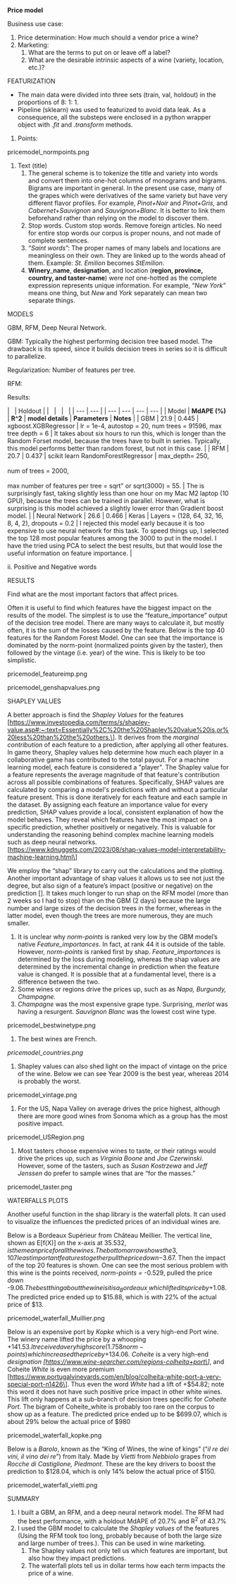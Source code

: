 **Price model**

Business use case:

1. Price determination: How much should a vendor price a wine?
2. Marketing:
    1. What are the terms to put on or leave off a label?
    2. What are the desirable intrinsic aspects of a wine (variety, location, etc.)?

FEATURIZATION

- The main data were divided into three sets (train, val, holdout) in the proportions of 8: 1: 1.
- Pipeline (sklearn) was used to featurized to avoid data leak. As a consequence, all the substeps were enclosed in a python wrapper object with _.fit_ and _.transform_ methods.

1. Points:

pricemodel_normpoints.png

1. Text (title)
    1. The general scheme is to tokenize the title and variety into words and convert them into one-hot columns of monograms and bigrams. Bigrams are important in general. In the present use case, many of the grapes which were derivatives of the same variety but have very different flavor profiles. For example, _Pinot+Noir_ and _Pinot+Gris,_ and _Cabernet+Sauvignon_ and _Sauvignon+Blanc_. It is better to link them beforehand rather than relying on the model to discover them.
    2. Stop words. Custom stop words. Remove foreign articles. No need for entire stop words our corpus is proper nouns, and not made of complete sentences.
    3. “_Saint words_”: The proper names of many labels and locations are meaningless on their own. They are linked up to the words ahead of them. Example: _St. Emilion_ becomes _StEmilion_.
    4. **Winery**_**name**, **designation**, and location (**region, province, country, and taster-name**) were _not_ one-hotted as the complete expression represents unique information. For example, “_New York”_ means one thing, but _New_ and _York_ separately can mean two separate things.

MODELS

GBM, RFM, Deep Neural Network.

GBM: Typically the highest performing decision tree based model. The drawback is its speed, since it builds decision trees in series so it is difficult to parallelize.

Regularization: Number of features per tree.

RFM:

Results:

| &nbsp; | Holdout |     | &nbsp; | &nbsp; | &nbsp; |
| --- | --- |     | --- | --- | --- | --- |
| Model | **MdAPE (%)** | **R^2** | **model details** | **Parameters** | **Notes** |
| GBM | 21.9 | 0.445 | xgboost.XGBRegressor | lr = 1e-4, autostop = 20, num trees = 91596, max tree depth = 6 | It takes about six hours to run this, which is longer than the Random Forset model, because the trees have to built in series. Typically, this model performs better than random forest, but not in this case. |
| RFM | 20.7 | 0.437 | scikit learn RandomForestRegressor | max_depth= 250,<br><br>num of trees = 2000,<br><br>max number of features per tree = sqrt" or sqrt(3000) = 55. | The is surprisingly fast, taking slightly less than one hour on my Mac M2 laptop (10 GPU), because the trees can be trained in parallel. However, what is surprising is this model achieved a slightly lower error than Gradient boost model. |
| Neural Network | 26.6 | 0.466 | Keras | Layers = (128, 64, 32, 16, 8, 4, 2), dropouts = 0.2 | I rejected this model early because it is too expensive to use neural network for this task. To speed things up, I selected the top 128 most popular features among the 3000 to put in the model. I have the tried using PCA to select the best results, but that would lose the useful information on feature importance. |

ii. Positive and Negative words

RESULTS

Find what are the most important factors that affect prices.

Often it is useful to find which features have the biggest impact on the results of the model. The simplest is to use the “feature_importance” output of the decision tree model. There are many ways to calculate it, but mostly often, it is the sum of the losses caused by the feature. Below is the top 40 features for the Random Forest Model. One can see that the importance is dominated by the norm-point (normalized points given by the taster), then followed by the vintage (i.e. year) of the wine. This is likely to be too simplistic.

pricemodel_featureimp.png

pricemodel_genshapvalues.png

SHAPLEY VALUES

A better approach is find the _Shapley Values_ for the features \[<https://www.investopedia.com/terms/s/shapley-value.asp#:~:text=Essentially%2C%20the%20Shapley%20value%20is,or%20less%20than%20the%20others.\>]. It derives from the _marginal contribution_ of each feature to a prediction, after applying all other features. In game theory, Shapley values help determine how much each player in a collaborative game has contributed to the total payout. For a machine learning model, each feature is considered a "player". The Shapley value for a feature represents the average magnitude of that feature's contribution across all possible combinations of features. Specifically, SHAP values are calculated by comparing a model's predictions with and without a particular feature present. This is done iteratively for each feature and each sample in the dataset. By assigning each feature an importance value for every prediction, SHAP values provide a local, consistent explanation of how the model behaves. They reveal which features have the most impact on a specific prediction, whether positively or negatively. This is valuable for understanding the reasoning behind complex machine learning models such as deep neural networks. \[<https://www.kdnuggets.com/2023/08/shap-values-model-interpretability-machine-learning.html\>]

We employ the “shap” library to carry out the calculations and the plotting. Another important advantage of shap values it allows us to see not just the degree, but also sign of a feature’s impact (positive or negative) on the prediction \[\]. It takes much longer to run shap on the RFM model (more than 2 weeks so I had to stop) than on the GBM (2 days) because the large number and large sizes of the decision trees in the former, whereas in the latter model, even though the trees are more numerous, they are much smaller.

1. It is unclear why _norm-points_ is ranked very low by the GBM model’s native _Feature_importances_. In fact, at rank 44 it is outside of the table. However, _norm-points_ is ranked first by shap. _Feature_importances_ is determined by the loss during modeling, whereas the shap values are determined by the incremental change in prediction when the feature value is changed. It is possible that at a fundamental level, there is a difference between the two.
2. Some wines or regions drive the prices up, such as as _Napa, Burgundy, Champagne._
3. _Champagne_ was the most expensive grape type. Surprising, _merlot_ was having a resurgent. _Sauvignon Blanc_ was the lowest cost wine type.

pricemodel_bestwinetype.png

1. The best wines are French.

_pricemodel_countries.png_

1. Shapley values can also shed light on the impact of vintage on the price of the wine. Below we can see Year 2009 is the best year, whereas 2014 is probably the worst.

pricemodel_vintage.png

1. For the US, Napa Valley on average drives the price highest, although there are more good wines from Sonoma which as a group has the most positive impact.

pricemodel_USRegion.png

1. Most tasters choose expensive wines to taste, or their ratings would drive the prices up, such as _Virginia Boone_ and _Joe Czerwinski_. However, some of the tasters, such as _Susan Kostrzewa_ and _Jeff Jenssen_ do prefer to sample wines that are “for the masses.”

pricemodel_taster.png

WATERFALLS PLOTS

Another useful function in the shap library is the waterfall plots. It can used to visualize the influences the predicted prices of an individual wines are.

Below is a Bordeaux Supérieur from Château Meillier. The vertical line, shown as E\[f(X)\] on the x-axis at $35.532, is the mean price for all the wines. The bottom arrow shows the 3,107 least important features together pull the price down -$3.67. Then the impact of the top 20 features is shown. One can see the most serious problem with this wine is the points received, _norm-points =_ -0.529, pulled the price down -$9.06. The best thing about the wine is it is a _Bordeaux_, which lifted its price by +$1.08. The predicted price ended up to $15.88, which is with 22% of the actual price of $13.

pricemodel_waterfall_Muillier.png

Below is an expensive port by _Kopke_ which is a very high-end Port wine. The winery name lifted the price by a whooping +$141.53. It received a very high score (1.758 norm-points) which increased the price by +$134.06. _Coheite_ is a very high-end _designation \[<https://www.wine-searcher.com/regions-colheita+port\>]_, and Coheite _White_ is even more premium \[<https://www.portugalvineyards.com/en/blog/colheita-white-port-a-very-special-port-n1426\>]. Thus even the word _White_ had a lift of +$54.82; note this word it does not have such positive price impact in other white wines. This lift only happens at a sub-branch of decision trees specific for _Coheite Port_. The bigram of Coheite_white is probably too rare on the corpus to show up as a feature. The predicted price ended up to be $699.07, which is about 29% below the actual price of $980

pricemodel_waterfall_kopke.png

Below is a _Barolo_, known as the “King of Wines, the wine of kings” (“_il re dei vini, il vino dei re_”) from Italy. Made by _Vietti_ from _Nebbiolo_ grapes from _Rocche di Castiglione, Piedmont_. These are the key drivers to boost the prediction to $128.04, which is only 14% below the actual price of $150.

pricemodel_waterfall_vietti.png

SUMMARY

1. I built a GBM, an RFM, and a deep neural network model. The RFM had the best performance, with a holdout MdAPE of 20.7% and R<sup>2</sup> of 43.7%
2. I used the GBM model to calculate the _Shapley values_ of the features (Using the RFM took too long, probably because of both the large size and large number of trees.). This can be used in wine marketing.
    1. The Shapley values not only tell us which features are important, but also how they impact predictions.
    2. The waterfall plots tell us in dollar terms how each term impacts the price of a wine.